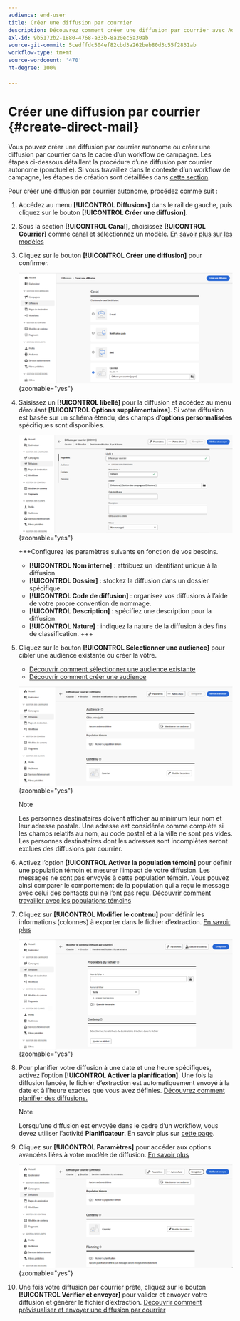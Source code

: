```yaml
---
audience: end-user
title: Créer une diffusion par courrier
description: Découvrez comment créer une diffusion par courrier avec Adobe Campaign Web.
exl-id: 9b5172b2-1880-4768-a33b-8a20ec5a30ab
source-git-commit: 5cedffdc504ef82cbd3a262beb80d3c55f2831ab
workflow-type: tm+mt
source-wordcount: '470'
ht-degree: 100%

---
```


# Créer une diffusion par courrier {#create-direct-mail}

Vous pouvez créer une diffusion par courrier autonome ou créer une diffusion par courrier dans le cadre d’un workflow de campagne. Les étapes ci-dessous détaillent la procédure d’une diffusion par courrier autonome (ponctuelle). Si vous travaillez dans le contexte d’un workflow de campagne, les étapes de création sont détaillées dans [cette section](../workflows/activities/channels.md#create-a-delivery-in-a-campaign-workflow).

Pour créer une diffusion par courrier autonome, procédez comme suit :

1. Accédez au menu **[!UICONTROL Diffusions]** dans le rail de gauche, puis cliquez sur le bouton **[!UICONTROL Créer une diffusion]**.

1. Sous la section **[!UICONTROL Canal]**, choisissez **[!UICONTROL Courrier]** comme canal et sélectionnez un modèle. [En savoir plus sur les modèles](../msg/delivery-template.md)

1. Cliquez sur le bouton **[!UICONTROL Créer une diffusion]** pour confirmer.

   ![](assets/dm-create.png){zoomable=&quot;yes&quot;}

1. Saisissez un **[!UICONTROL libellé]** pour la diffusion et accédez au menu déroulant **[!UICONTROL Options supplémentaires]**. Si votre diffusion est basée sur un schéma étendu, des champs d’**options personnalisées** spécifiques sont disponibles.

   ![](assets/dm-properties.png){zoomable=&quot;yes&quot;}

   +++Configurez les paramètres suivants en fonction de vos besoins.
   * **[!UICONTROL Nom interne]** : attribuez un identifiant unique à la diffusion.
   * **[!UICONTROL Dossier]** : stockez la diffusion dans un dossier spécifique.
   * **[!UICONTROL Code de diffusion]** : organisez vos diffusions à l’aide de votre propre convention de nommage.
   * **[!UICONTROL Description]** : spécifiez une description pour la diffusion.
   * **[!UICONTROL Nature]** : indiquez la nature de la diffusion à des fins de classification.
+++

1. Cliquez sur le bouton **[!UICONTROL Sélectionner une audience]** pour cibler une audience existante ou créer la vôtre.

   * [Découvrir comment sélectionner une audience existante](../audience/add-audience.md)
   * [Découvrir comment créer une audience](../audience/one-time-audience.md)

   ![](assets/dm-audience.png){zoomable=&quot;yes&quot;}

   >[!NOTE]
   >
   >Les personnes destinataires doivent afficher au minimum leur nom et leur adresse postale. Une adresse est considérée comme complète si les champs relatifs au nom, au code postal et à la ville ne sont pas vides. Les personnes destinataires dont les adresses sont incomplètes seront exclues des diffusions par courrier.

1. Activez l’option **[!UICONTROL Activer la population témoin]** pour définir une population témoin et mesurer l’impact de votre diffusion. Les messages ne sont pas envoyés à cette population témoin. Vous pouvez ainsi comparer le comportement de la population qui a reçu le message avec celui des contacts qui ne l’ont pas reçu. [Découvrir comment travailler avec les populations témoins](../audience/control-group.md)

1. Cliquez sur **[!UICONTROL Modifier le contenu]** pour définir les informations (colonnes) à exporter dans le fichier d’extraction. [En savoir plus](content-direct-mail.md)

   ![](assets/dm-content.png){zoomable=&quot;yes&quot;}

1. Pour planifier votre diffusion à une date et une heure spécifiques, activez l’option **[!UICONTROL Activer la planification]**. Une fois la diffusion lancée, le fichier d’extraction est automatiquement envoyé à la date et à l’heure exactes que vous avez définies. [Découvrez comment planifier des diffusions.](../msg/gs-messages.md#gs-schedule)

   >[!NOTE]
   >
   >Lorsqu’une diffusion est envoyée dans le cadre d’un workflow, vous devez utiliser l’activité **Planificateur**. En savoir plus sur [cette page](../workflows/activities/scheduler.md).

1. Cliquez sur **[!UICONTROL Paramètres]** pour accéder aux options avancées liées à votre modèle de diffusion. [En savoir plus](../advanced-settings/delivery-settings.md)

   ![](assets/dm-settings.png){zoomable=&quot;yes&quot;}

1. Une fois votre diffusion par courrier prête, cliquez sur le bouton **[!UICONTROL Vérifier et envoyer]** pour valider et envoyer votre diffusion et générer le fichier d’extraction. [Découvrir comment prévisualiser et envoyer une diffusion par courrier](send-direct-mail.md)
